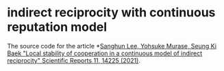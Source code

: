 # indirect reciprocity with continuous reputation model

The source code for the article *[Sanghun Lee, Yohsuke Murase, Seung Ki Baek "Local stability of cooperation in a continuous model of indirect reciprocity" Scientific Reports 11, 14225 (2021)](https://www.nature.com/articles/s41598-021-93598-7).

